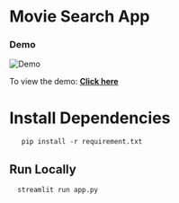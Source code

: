# Movie Search App

### Demo
![Demo](https://github.com/Ajay1812/Machine_Learning_Projects/assets/81603467/f8b0e73e-9b26-416d-add5-6b037ec5cae0)


To view the demo: [**Click here**](https://ajay1812-machine-learning-proj-movie-search-streamlitapp-8ybbrt.streamlit.app/)

# Install Dependencies

```Requirements
   pip install -r requirement.txt
```  

## Run Locally

```Run 
  streamlit run app.py
```
